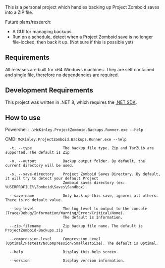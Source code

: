 This is a personal project which handles backing up Project Zomboid saves into a ZIP file.

Future plans/research:

- A GUI for managing backups.
- Run on a schedule, detect when a Project Zomboid save is no longer file-locked, then back it up. (Not sure if this is possible yet)

## Requirements

All releases are built for x64 Windows machines. They are self contained and single file, therefore no dependencies are required.

## Development Requirements

This project was written in .NET 8, which requires the [.NET SDK](https://dotnet.microsoft.com/en-us/download).

## How to use

Powershell: `.\McKinley.ProjectZomboid.Backups.Runner.exe --help`

CMD: `McKinley.ProjectZomboid.Backups.Runner.exe --help`

```
  -t, --type              The backup file type. Zip and TarZLib are supported. The default is Zip

  -o, --output            Backup output folder. By default, the current directory will be used.

  -s, --save-directory    Project Zomboid Saves Directory. By default, it will try to detect your default Project
                          Zomboid saves directory (ex: %USERPROFILE%\Zomboid\Saves\Sandbox).

  --save-name             Only back up this save, ignores all others. There is no default value.

  --log-level             The log level to output to the console (Trace/Debug/Information/Warning/Error/Critical/None).
                          The default is Information.

  --zip-filename          Zip backup file name. The default is ProjectZomboid-Backups.zip

  --compression-level     Compression Level (Optimal/Fastest/NoCompression/SmallestSize). The default is Optimal.

  --help                  Display this help screen.

  --version               Display version information.
```